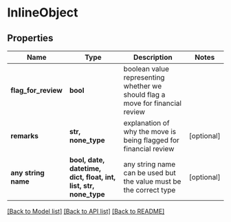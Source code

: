 # InlineObject


## Properties
Name | Type | Description | Notes
------------ | ------------- | ------------- | -------------
**flag_for_review** | **bool** | boolean value representing whether we should flag a move for financial review | 
**remarks** | **str, none_type** | explanation of why the move is being flagged for financial review | [optional] 
**any string name** | **bool, date, datetime, dict, float, int, list, str, none_type** | any string name can be used but the value must be the correct type | [optional]

[[Back to Model list]](../README.md#documentation-for-models) [[Back to API list]](../README.md#documentation-for-api-endpoints) [[Back to README]](../README.md)


